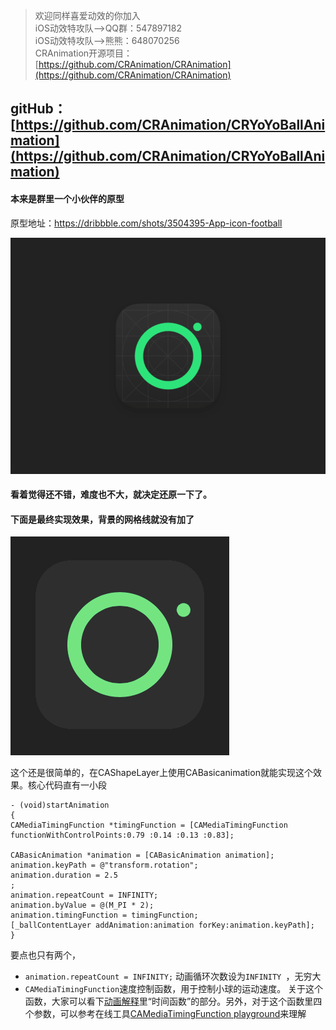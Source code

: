 > 欢迎同样喜爱动效的你加入<br>
iOS动效特攻队–>QQ群：547897182 <br>
iOS动效特攻队–>熊熊：648070256<br>
CRAnimation开源项目：[https://github.com/CRAnimation/CRAnimation](https://github.com/CRAnimation/CRAnimation)<br>

## gitHub：[https://github.com/CRAnimation/CRYoYoBallAnimation](https://github.com/CRAnimation/CRYoYoBallAnimation)

#### 本来是群里一个小伙伴的原型
原型地址：https://dribbble.com/shots/3504395-App-icon-football

![footBall.gif](Resource/footBall.gif)

#### 看着觉得还不错，难度也不大，就决定还原一下了。
#### 下面是最终实现效果，背景的网格线就没有加了

![CRYoYoBallAnimation.gif](Resource/CRYoYoBallAnimation.gif)

这个还是很简单的，在CAShapeLayer上使用CABasicanimation就能实现这个效果。核心代码直有一小段
```
- (void)startAnimation
{
CAMediaTimingFunction *timingFunction = [CAMediaTimingFunction functionWithControlPoints:0.79 :0.14 :0.13 :0.83];

CABasicAnimation *animation = [CABasicAnimation animation];
animation.keyPath = @"transform.rotation";
animation.duration = 2.5
;
animation.repeatCount = INFINITY;
animation.byValue = @(M_PI * 2);
animation.timingFunction = timingFunction;
[_ballContentLayer addAnimation:animation forKey:animation.keyPath];
}
```
要点也只有两个，
*  `animation.repeatCount = INFINITY;`
动画循环次数设为`INFINITY `，无穷大
* `CAMediaTimingFunction`速度控制函数，用于控制小球的运动速度。
关于这个函数，大家可以看下[动画解释](https://objccn.io/issue-12-1/)里“时间函数”的部分。另外，对于这个函数里四个参数，可以参考在线工具[CAMediaTimingFunction playground](http://netcetera.org/camtf-playground.html)来理解

